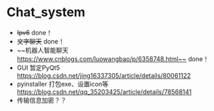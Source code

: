# Chat_system
- ~~Ipv6~~ done！
- ~~文字聊天~~ done！
- ~~机器人智能聊天 <https://www.cnblogs.com/luowangbao/p/6358748.html~~> done！
- GUI  暂定PyQt5 <https://blog.csdn.net/jing16337305/article/details/80061122>
- pyinstaller 打包exe、设置icon等 <https://blog.csdn.net/qq_35203425/article/details/78568141>
- 传输信息加密？？